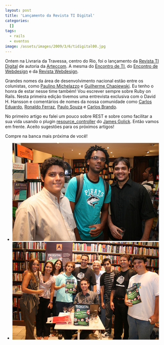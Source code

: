 ```yaml
--- 
layout: post
title: 'Lançamento da Revista TI Digital'
categories: 
  []
tags:
  - rails
  - eventos
image: /assets/images/2009/3/6/tidigital00.jpg
---
```


Ontem na Livraria da Travessa, centro do Rio, foi o lançamento da [Revista TI Digital][revista] de autoria da [Arteccom][ac]. A mesma do [Encontro de TI][eti], do [Encontro de Webdesign][ewd] e da [Revista Webdesign][revistad].

Grandes nomes da área de desenvolvimento nacional estão entre os colunistas, como [Paulino Michelazzo](http://www.michelazzo.com.br/) e [Guilherme Chapiewski](http://gc.blog.br/). Eu tenho o honra de estar nesse time também! Vou escrever sempre sobre Ruby on Rails. Nesta primeira edição tivemos uma entrevista exclusiva com o David H. Hansson e comentários de nomes da nossa comunidade como [Carlos Eduardo][egenial], [Ronaldo Ferraz][webco], [Paulo Souza][ruby-br] e [Carlos Brando][nomedojogo].

No primeiro artigo eu falei um pouco sobre REST e sobre como facilitar a sua vida usando o plugin [resource_controller](http://github.com/giraffesoft/resource_controller/tree/master) do [James Golick][jg]. Então vamos em frente. Aceito sugestões para os próximos artigos!

Compre na banca mais próxima de você!

<ul class="thumbnails pull-right">
  <li class="span3">
    <a href="/assets/images/2009/3/6/3333922316_7ee34fc555.jpg" class="thumbnail">
      <img src="/assets/images/2009/3/6/3333922316_7ee34fc555.jpg" alt="{{ page.title }}">
    </a>
  </li>
  <li class="span3">
    <a href="/assets/images/2009/3/6/3333931954_4f3bda0d67.jpg" class="thumbnail">
      <img src="/assets/images/2009/3/6/3333931954_4f3bda0d67.jpg" alt="{{ page.title }}">
    </a>
  </li>
</ul>

[nomedojogo]: http://nomedojogo.com
[ruby-br]: http://ruby-br.org
[webco]: http://www.webcointernet.com/
[egenial]: http://egenial.com.br
[jg]: http://jamesgolick.com/
[ewd]: http://www.encontrodewebdesign.com.br/
[eti]: http://encontrodeti.com.br
[ac]: http://www.arteccom.com.br/
[revista]: http://revistatidigital.com.br
[revistad]:http://www.revistawebdesign.com.br/
